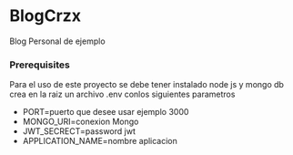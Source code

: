 # BlogCrzx

Blog Personal de ejemplo

### Prerequisites

Para el uso de este proyecto se debe tener instalado node js y mongo db
crea en la raiz un archivo .env conlos siguientes parametros

- PORT=puerto que desee usar ejemplo 3000
- MONGO_URI=conexion Mongo
- JWT_SECRECT=password jwt
- APPLICATION_NAME=nombre aplicacion

